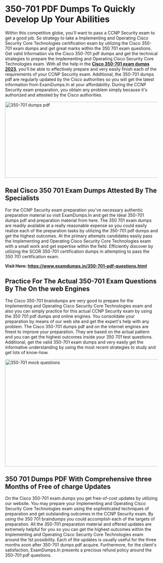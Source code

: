 <h1><strong>350-701 PDF Dumps To Quickly Develop Up Your Abilities</strong></h1>
<p>Within this competitive globe, you'll want to pass a CCNP Security exam to get a good job. So strategy to take a Implementing and Operating Cisco Security Core Technologies certification exam by utilizing the Cisco 350-701 exam dumps and get great marks within the 350 701 exam questions. Get valid Information via the Cisco 350-701 pdf dumps and get the technical strategies to prepare the Implementing and Operating Cisco Security Core Technologies exam. With all the help in the <strong><a href="https://www.examdumps.in/350-701-pdf-questions.html">Cisco 350-701 exam dumps 2023</a></strong>, you'll be able to effectively prepare and very easily finish each of the requirements of your CCNP Security exam. Additional, the 350-701 dumps pdf are regularly updated by the Cisco authorities so you will get the latest information from ExamDumps.In at your affordability. During the CCNP Security exam preparation, you obtain any problem simply because it's authorized and attested by the Cisco authorities.</p>
<p><img src="https://i.ibb.co/zxJwW90/Copy-of-Online-Classes-Twitter-header-post-Made-with-Poster-My-Wall-1.png" alt="350-701 dumps pdf" width="750" height="250" /></p>
<h2><strong>Real Cisco 350 701 Exam Dumps Attested By The Specialists</strong></h2>
<p>For the CCNP Security exam preparation you've necessary authentic preparation material so visit ExamDumps.In and get the ideal 350-701 dumps pdf and preparation material from here. The 350 701 exam dumps are readily available at a really reasonable expense so you could easily realize each of the preparation tasks by utilizing the 350-701 pdf dumps and get the highest outcomes. At the primary attempts candidates easily pass the Implementing and Operating Cisco Security Core Technologies exam with a small work and get expertise within the field. Efficiently discover by utilizing the SCOR 350-701 certification dumps in attempting to pass the 350 701 certification exam.</p>
<p><strong>Visit Here:&nbsp;<a href="https://www.examdumps.in/350-701-pdf-questions.html">https://www.examdumps.in/350-701-pdf-questions.html</a></strong></p>
<h2><strong>Practice For The Actual 350-701 Exam Questions By The On the web Engines</strong></h2>
<p>The Cisco 350-701 braindumps are very good to prepare for the Implementing and Operating Cisco Security Core Technologies exam and also you can simply practice for this actual CCNP Security exam by using the 350 701 pdf dumps and online engines. You consolidate your preparation by means of our web site and get the expert's help with any problem. The Cisco 350-701 dumps pdf and on the internet engines are finest to improve your preparation. They are based on the actual pattern and you can get the highest outcomes inside your 350 701 test questions. Additional, get the valid 350-701 exam dumps and very easily get the informative understanding by using the most recent strategies to study and get lots of know-how.</p>
<p><a href="https://www.examdumps.in/350-701-pdf-questions.html"><img src="https://i.ibb.co/QkNtdwY/Copy-of-Zoom-Online-Classes-Facebook-Share-Po-Made-with-Poster-My-Wall-1.jpg" alt="350-701 mock questions" width="670" height="352" /></a></p>
<h2><strong>350 701 Dumps PDF With Comprehensive three Months of Free of charge Updates</strong></h2>
<p>On the Cisco 350-701 exam dumps you get free-of-cost updates by utilizing our website. You may prepare your Implementing and Operating Cisco Security Core Technologies exam using the sophisticated techniques of preparation and get outstanding outcomes in the CCNP Security exam. By using the 350 701 braindumps you could accomplish each of the targets of preparation. All the 350-701 preparation material and offered updates are extremely helpful for you so you can get the highest outcomes within the Implementing and Operating Cisco Security Core Technologies exam around the 1st possibility. Each of the updates is usually useful for the three months soon after 350-701 dumps pdf acquire. Furthermore, for the client's satisfaction, ExamDumps.In presents a precious refund policy around the 350-701 pdf questions.</p>
